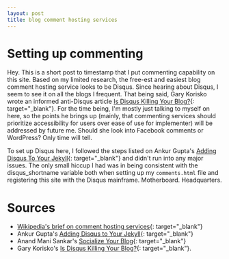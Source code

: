 ```yaml
---
layout: post
title: blog comment hosting services
---
```


Setting up commenting
=====================

Hey. This is a short post to timestamp that I put commenting capability on this site. Based on my limited research, the free-est and easiest blog comment hosting service looks to be Disqus. Since hearing about Disqus, I seem to see it on all the blogs I frequent. That being said, Gary Korisko wrote an informed anti-Disqus article [Is Disqus Killing Your Blog?](http://rebootauthentic.com/disqus-comments-pull-plug/){: target="_blank"}. For the time being, I'm mostly just talking to myself on here, so the points he brings up (mainly, that commenting services should prioritize accessibility for users over ease of use for implementer) will be addressed by future me. Should she look into Facebook comments or WordPress? Only time will tell.  

To set up Disqus here, I followed the steps listed on Ankur Gupta's [Adding Disqus To Your Jekyll](http://www.perfectlyrandom.org/2014/06/29/adding-disqus-to-your-jekyll-powered-github-pages/){: target="_blank"} and didn't run into any major issues. The only small hiccup I had was in being consistent with the disqus_shortname variable both when setting up my <code>comments.html</code> file and registering this site with the Disqus mainframe. Motherboard. Headquarters.  


Sources
========

- [Wikipedia's brief on comment hosting services](https://en.wikipedia.org/wiki/Blog_comment_hosting_service){: target="_blank"}
- Ankur Gupta's [Adding Disqus to Your Jekyll](http://www.perfectlyrandom.org/2014/06/29/adding-disqus-to-your-jekyll-powered-github-pages/){: target="_blank"}
- Anand Mani Sankar's [Socialize Your Blog](http://anandmanisankar.com/posts/set-up-blog-jekyll-github-pages-2/#socialize-your-blog){: target="_blank"}
- Gary Korisko's [Is Disqus Killing Your Blog?](http://rebootauthentic.com/disqus-comments-pull-plug/){: target="_blank"}.
